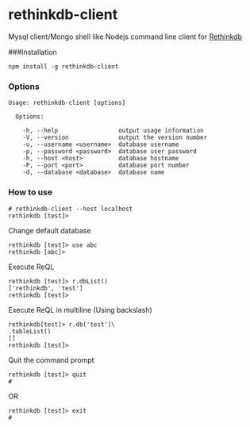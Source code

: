 # rethinkdb-client

Mysql client/Mongo shell like Nodejs command line client for [Rethinkdb](https://github.com/rethinkdb/rethinkdb)

###Installation
```
npm install -g rethinkdb-client
```

### Options

```  
Usage: rethinkdb-client [options]

  Options:

    -h, --help                 output usage information
    -V, --version              output the version number
    -u, --username <username>  database username
    -p, --password <password>  database user password
    -h, --host <host>          database hostname
    -P, --port <port>          database port number
    -d, --database <database>  database name

```

### How to use
```
# rethinkdb-client --host localhost
rethinkdb [test]>
```

Change default database
```
rethinkdb [test]> use abc
rethinkdb [abc]>
```

Execute ReQL
```
rethinkdb [test]> r.dbList()
['rethinkdb', 'test']
rethinkdb [test]>
```

Execute ReQL in multiline (Using backslash)
```
rethinkdb[test]> r.db('test')\
.tableList()
[]
rethinkdb [test]>
```

Quit the command prompt
```
rethinkdb [test]> quit
#
```
OR
```
rethinkdb [test]> exit
#
```
